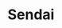 ---
title: "Sendai"
url: /ciudad-autonoma-de-buenos-aires/sendai-constitucion/
shop: reparación de automóviles
---